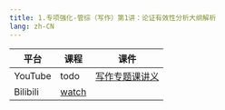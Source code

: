 ```yaml
---
title: 1.专项强化-管综（写作）第1讲：论证有效性分析大纲解析
lang: zh-CN
---
```


| 平台       | 课程                                                                                                                                    | 课件                                                                                                                                                                                                           |
|----------|---------------------------------------------------------------------------------------------------------------------------------------|--------------------------------------------------------------------------------------------------------------------------------------------------------------------------------------------------------------|
| YouTube  | todo                                                                                                                                  | [写作专题课讲义](../../public/write/%E5%86%99%E4%BD%9C-%E5%9F%BA%E7%A1%80%E5%BC%BA%E5%8C%96%E8%AF%BE/pdf/1.%E3%80%90%E4%B8%93%E9%A2%98%E8%AF%BE%E8%AE%B2%E4%B9%89%E3%80%91%E7%AE%A1%E7%BB%BC%E5%86%99%E4%BD%9C.pdf) |
| Bilibili | [watch](https://www.bilibili.com/video/BV1uRkKYUEqT?spm_id_from=333.788.videopod.sections&vd_source=752f1f454ebffd32e5dbe02742c48dab) |                                                                                                                                                                                                              |



